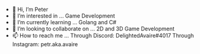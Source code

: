- 👋 Hi, I’m Peter
- 👀 I’m interested in ... Game Development
- 🌱 I’m currently learning ... Golang and C#
- 💞️ I’m looking to collaborate on ... 2D and 3D Game Development
- 📫 How to reach me ... Through Discord: DelightedAvaire#4017 Through Instagram: petr.aka.avaire

<!---
PeterKaa1/PeterKaa1 is a ✨ special ✨ repository because its `README.md` (this file) appears on your GitHub profile.
You can click the Preview link to take a look at your changes.
--->
